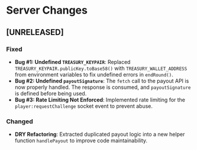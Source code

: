 # Server Changes

## [UNRELEASED]

### Fixed
- **Bug #1: Undefined `TREASURY_KEYPAIR`**: Replaced `TREASURY_KEYPAIR.publicKey.toBase58()` with `TREASURY_WALLET_ADDRESS` from environment variables to fix undefined errors in `endRound()`.
- **Bug #2: Undefined `payoutSignature`**: The `fetch` call to the payout API is now properly handled. The response is consumed, and `payoutSignature` is defined before being used.
- **Bug #3: Rate Limiting Not Enforced**: Implemented rate limiting for the `player:requestChallenge` socket event to prevent abuse.

### Changed
- **DRY Refactoring**: Extracted duplicated payout logic into a new helper function `handlePayout` to improve code maintainability.